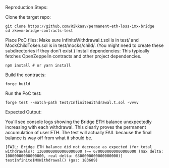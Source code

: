 Reproduction Steps:

Clone the target repo: 

    git clone https://github.com/Rikkaav/permanent-eth-loss-imx-bridge
    cd zkevm-bridge-contracts-test 

Place PoC files: Make sure InfiniteWithdrawal.t.sol is in test/ and MockChildToken.sol is in test/mocks/child/. (You might need to create these subdirectories if they don't exist.)
Install dependencies: This typically fetches OpenZeppelin contracts and other project dependencies.

    npm install # or yarn install

Build the contracts:

    forge build

Run the PoC test:

    forge test --match-path test/InfiniteWithdrawal.t.sol -vvvv

Expected Output:

You'll see console logs showing the Bridge ETH balance unexpectedly increasing with each withdrawal. This clearly proves the permanent accumulation of user ETH. The test will actually FAIL because the final balance is way off from what it should be.

    [FAIL: Bridge ETH balance did not decrease as expected (for total withdrawals): 13000000000000000000 !~= 6700000000000000000 (max delta: 10000000000000000, real delta: 6300000000000000000)]                     testInfiniteIMXWithdrawal() (gas: 183689)
